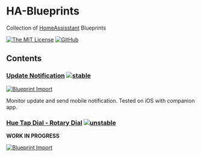 # HA-Blueprints

Collection of [HomeAssisstant](https://homeassisstant.io) Blueprints

[![The MIT License](https://img.shields.io/badge/license-MIT-orange.svg?style=flat-square)](/LICENSE)
[![GitHub](https://img.shields.io/github/issues/bforbenny/HA-Blueprints)](https://github.com/bforbenny/HA-Blueprints/issues)

## Contents

### [Update Notification](/General/update-notifier.yaml) [![stable](http://badges.github.io/stability-badges/dist/stable.svg)](http://github.com/badges/stability-badges)

[![Blueprint Import](https://my.home-assistant.io/badges/blueprint_import.svg)](https://my.home-assistant.io/redirect/blueprint_import/?blueprint_url=https%3A%2F%2Fgithub.com%2Fbforbenny%2FHA-Blueprints%2Fblob%2Fmaster%2FGeneral%2Fupdate-notifier.yaml)

Monitor update and send mobile notification.
Tested on iOS with companion app.

### [Hue Tap Dial - Rotary Dial](/Hue-Tap-Dial/zha-rdm002-dial.yaml) [![unstable](http://badges.github.io/stability-badges/dist/unstable.svg)](http://github.com/badges/stability-badges)

**WORK IN PROGRESS**

[![Blueprint Import](https://my.home-assistant.io/badges/blueprint_import.svg)](https://my.home-assistant.io/redirect/blueprint_import/?blueprint_url=https%3A%2F%2Fgithub.com%2Fbforbenny%2FHA-Blueprints%2Fblob%2Fmaster%2FHue-Tap-Dial%2Fzha-rdm002-dial.yaml)
